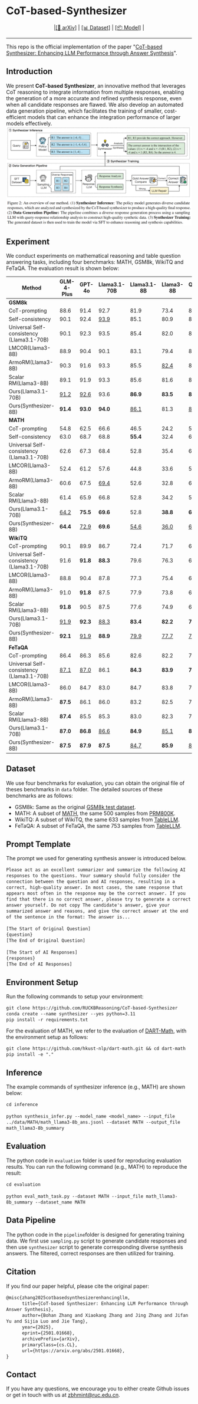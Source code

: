 # CoT-based-Synthesizer

<p align="center">
  |<a href="https://arxiv.org/abs/2501.01668">[📄 arXiv]</a> |
<a href="https://huggingface.co/datasets/BoHanMint/Synthesizer-8B-math-train-data">[📊 Dataset]</a> |
<a href="https://huggingface.co/BoHanMint/Synthesizer-8B-math">[📦 Model]</a> |
</p>
<hr>

This repo is the official implementation of the paper "[CoT-based Synthesizer: Enhancing LLM Performance through Answer Synthesis](https://arxiv.org/abs/2501.01668)".

## Introduction

We present **CoT-based Synthesizer**, an innovative method that leverages CoT reasoning to integrate information from multiple responses, enabling the generation of a more accurate and refined synthesis response, even when all candidate responses are flawed. We also develop an automated data generation pipeline, which facilitates the training of smaller, cost-efficient models that can enhance the integration performance of larger models effectively.
![Overview](figure/overview.png)

## Experiment
We conduct experiments on mathematical reasoning and table question answering tasks, including four benchmarks: MATH, GSM8k, WikiTQ and FeTaQA. The evaluation result is shown below:

| Method                              | GLM-4-Plus | GPT-4o | Llama3.1-70B | Llama3.1-8B | Llama3-8B | Qwen2-7B | Qwen2.5-14B | Average |
|-------------------------------------|------------|--------|--------------|-------------|-----------|----------|-------------|---------|
| **GSM8k**                           |            |        |              |             |           |          |             |         |
| CoT-prompting                   | 88.6       | 91.4   | 92.7         | 81.9        | 73.4      | 82.0     | 91.2      | 85.9    |
| Self-consistency                              | 90.1       | 92.4   | <ins>93.9</ins>     | 85.1        | 80.9      | 84.3     | <ins>92.3</ins>   | 88.4    |
| Universal Self-consistency (Llama3.1-70B)               | 90.1       | 92.3   | 93.5         | 85.4        | 82.0      | 84.9     | <ins>92.3</ins>    | 88.6    |
| LMCOR(Llama3-8B)                | 88.9       | 90.4   | 90.1         | 83.1        | 79.4      | 84.8     | 89.5        | 86.6    |
| ArmoRM(Llama3-8B)               | 90.3       | 91.6   | 93.3         | 85.5        | <ins>82.4</ins>   | 86.1     | 92.1        | 88.8    |
| Scalar RM(Llama3-8B)            | 89.1       | 91.9   | 93.3         | 85.6        | 81.6      | 85.8     | 91.4        | 88.4    |
| Ours(Llama3.1-70B)                  | <ins>91.2</ins>    | <ins>92.6</ins> | 93.6         | **86.9**    | **83.5**  | **88.3** | <ins>92.3</ins>     | **89.8**|
| Ours(Synthesizer-8B)                     | **91.4**   | **93.0**| **94.0**     |<ins>86.1</ins>     | 81.3      | <ins>86.4</ins>  | **92.7**    | <ins>89.3</ins> |
**MATH**                            |            |        |              |             |           |          |             |         |
| CoT-prompting                   | 54.8       | 62.5   | 66.6         | 46.5        | 24.2      | 57.3     | 74.4        | 55.2    |
| Self-consistency                               | 63.0       | 68.7   | 68.8         | **55.4**    | 32.4      | 61.0     | 76.6        | 60.8    |
| Universal Self-consistency (Llama3.1-70B)               | 62.6       | 67.3   | 68.4         | 52.8        | 35.4      | 62.2     | <ins>78.2</ins>    | 61.0    |
| LMCOR(Llama3-8B)                | 52.4       | 61.2   | 57.6         | 44.8        | 33.6      | 51.6     | 64.0        | 52.2    |
| ArmoRM(Llama3-8B)               | 60.6       | 67.5   | <ins>69.4</ins>     | 52.6        | 32.8      | 60.2     | 77.2        | 60.0    |
| Scalar RM(Llama3-8B)            | 61.4       | 65.9   | 66.8         | 52.8        | 34.2      | 59.4     | 77.6        | 59.7    |
| Ours(Llama3.1-70B)                  | <ins>64.2</ins>   | **75.5**| **69.6**     | 52.8        | **38.8**  | **63.6** | **79.0**    | **63.4**|
| Ours(Synthesizer-8B)                | **64.4**   | <ins>72.9</ins> | **69.6**     | <ins>54.6</ins>   | <ins>36.0</ins>  | <ins>62.4</ins> | <ins>78.2</ins>    | <ins>62.6</ins> |
**WikiTQ**                          |            |        |              |             |           |          |             |         |
| CoT-prompting                   | 90.1       | 89.9   | 86.7         | 72.4        | 71.7      | 63.8     | 77.9        | 78.9    |
| Universal Self-consistency (Llama3.1-70B)               | 91.6       | **91.8**| **88.3**     | 79.6        | 76.3      | 69.2     | **81.5**    | 82.6    |
| LMCOR(Llama3-8B)                | 88.8       | 90.4   | 87.8         | 77.3        | 75.4      | 69.2     | 81.4        | 81.5    |
| ArmoRM(Llama3-8B)               | 91.0       | **91.8**| 87.5         | 77.9        | 73.8      | 69.4     | 81.2        | 81.8    |
| Scalar RM(Llama3-8B)            | **91.8**   | 90.5   | 87.5         | 77.6        | 74.9      | 69.8     | 80.1        | 81.7    |
| Ours(Llama3.1-70B)                  | <ins>91.9</ins>  | **92.3**| <ins>88.3</ins>     | **83.4**    | **82.2**  | **78.0** | **84.2**    | **85.8**|
| Ours(Synthesizer-8B)                     | **92.1**   | <ins>91.9</ins>| **88.9**     | <ins>79.9</ins>    | <ins>77.7</ins>  | <ins>72.2</ins> | <ins>82.4</ins>   | <ins>83.6</ins>|
**FeTaQA**                          |            |        |              |             |           |          |             |         |
| CoT-prompting                   | 86.4       | 86.3   | 85.6         | 82.6        | 82.2      | 73.5     | 82.7        | 82.8    |
| Universal Self-consistency (Llama3.1-70B)               | <ins>87.1</ins>   | <ins>87.0</ins>| 86.1         | **84.3**    | **83.9**  | **77.5** | **84.1**    | **84.3**|
| LMCOR(Llama3-8B)                | 86.0       | 84.7   | 83.0         | 84.7        | 83.8      | 79.9     | 83.2        | 83.6    |
| ArmoRM(Llama3-8B)               | **87.5**   | 86.1   | 86.0         | 83.2        | 82.5      | 76.1     | 82.9        | 83.5    |
| Scalar RM(Llama3-8B)            | **87.4**   | 85.5   | 85.3         | 83.0        | 82.3      | 75.1     | 83.3        | 83.1    |
| Ours(Llama3.1-70B)                  | **87.0**   | **86.8**| <ins>86.6</ins>    | **84.9**    | <ins>85.1</ins>  | **82.3** | <ins>84.1</ins>    | <ins>85.3</ins>|
| Ours(Synthesizer-8B)                     | **87.5**   | **87.9**| **87.5**     | <ins>84.7</ins>    | **85.9**  | <ins>82.1</ins> | **86.6**    | **86.0**|


## Dataset
We use four benchmarks for evaluation, you can obtain the original file of theses benchmarks in ```data``` folder. The detailed sources of these benchmarks are as follows:
- GSM8k: Same as the original [GSM8k test dataset](https://github.com/openai/grade-school-math).
- MATH: A subset of [MATH](https://github.com/hendrycks/math/), the same 500 samples from [PRM800K](https://github.com/openai/prm800k).
- WikiTQ: A subset of WikiTQ, the same 633 samples from [TableLLM](https://github.com/RUCKBReasoning/TableLLM).
- FeTaQA: A subset of FeTaQA, the same 753 samples from [TableLLM](https://github.com/RUCKBReasoning/TableLLM).


## Prompt Template
The prompt we used for generating synthesis answer is introduced below.

```
Please act as an excellent summarizer and summarize the following AI responses to the questions. Your summary should fully consider the connection between the question and AI responses, resulting in a correct, high-quality answer. In most cases, the same response that appears most often in the response may be the correct answer. If you find that there is no correct answer, please try to generate a correct answer yourself. Do not copy The candidate's answer, give your summarized answer and reasons, and give the correct answer at the end of the sentence in the format: The answer is...

[The Start of Original Question]
{question}
[The End of Original Question]

[The Start of AI Responses]
{responses}
[The End of AI Responses]
```


## Environment Setup
Run the following commands to setup your environment:

```
git clone https://github.com/RUCKBReasoning/CoT-based-Synthesizer
conda create --name synthesizer --yes python=3.11
pip install -r requirements.txt
```

For the evaluation of MATH, we refer to the evaluation of [DART-Math](https://github.com/hkust-nlp/dart-math), with the environment setup as follows:
```
git clone https://github.com/hkust-nlp/dart-math.git && cd dart-math
pip install -e "."
```

## Inference
The example commands of synthesizer inference (e.g., MATH) are shown below:
```
cd inference

python synthesis_infer.py --model_name <model_name> --input_file ../data/MATH/math_llama3-8b_ans.jsonl --dataset MATH --output_file math_llama3-8b_summary
```

## Evaluation

The python code in ```evaluation``` folder is used for reproducing evaluation results. You can run the following command (e.g., MATH) to reproduce the result:
```
cd evaluation

python eval_math_task.py --dataset MATH --input_file math_llama3-8b_summary --dataset_name MATH
```

## Data Pipeline
The python code in the ```pipeline```folder is designed for generating training data. We first use ```sampling.py``` script to generate candidate responses and then use ```synthesizer``` script to generate corresponding diverse synthesis answers. The filtered, correct responses are then utilized for training.

## Citation
If you find our paper helpful, please cite the original paper:
```
@misc{zhang2025cotbasedsynthesizerenhancingllm,
      title={CoT-based Synthesizer: Enhancing LLM Performance through Answer Synthesis}, 
      author={Bohan Zhang and Xiaokang Zhang and Jing Zhang and Jifan Yu and Sijia Luo and Jie Tang},
      year={2025},
      eprint={2501.01668},
      archivePrefix={arXiv},
      primaryClass={cs.CL},
      url={https://arxiv.org/abs/2501.01668}, 
}
```
## Contact

If you have any questions, we encourage you to either create Github issues or get in touch with us at <zbhmint@ruc.edu.cn>.

